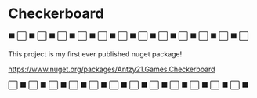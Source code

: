 # Checkerboard

⬛ ⬜ ⬛ ⬜ ⬛ ⬜ ⬛ ⬜ ⬛ ⬜ ⬛ ⬜ ⬛ ⬜ ⬛ ⬜ ⬛ ⬜ ⬛ ⬜ ⬛ ⬜ ⬛ ⬜ 

This project is my first ever published nuget package!

https://www.nuget.org/packages/Antzy21.Games.Checkerboard

⬜ ⬛ ⬜ ⬛ ⬜ ⬛ ⬜ ⬛ ⬜ ⬛ ⬜ ⬛ ⬜ ⬛ ⬜ ⬛ ⬜ ⬛ ⬜ ⬛ ⬜ ⬛ ⬜ ⬛
